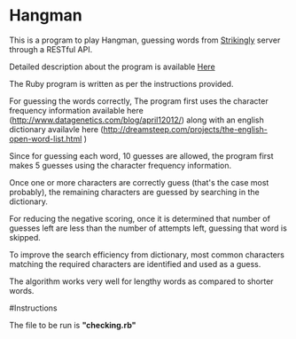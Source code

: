 # Hangman 



This is a program to play Hangman, guessing words from [Strikingly](https://www.strikingly.com) server through a RESTful API.

Detailed description about the program is available [Here](https://github.com/joycehan/strikingly-interview-test-instructions/tree/new)

The Ruby program is written as per the instructions provided.

For guessing the words correctly, The program first uses the character frequency information available here (http://www.datagenetics.com/blog/april12012/) along with an english dictionary availavle here (http://dreamsteep.com/projects/the-english-open-word-list.html )

Since for guessing each word, 10 guesses are allowed, the program first makes 5 guesses using the character frequency information.

Once one or more characters are correctly guess (that's the case most probably), the remaining characters are guessed by searching in the dictionary. 

For reducing the negative scoring, once it is determined that number of guesses left are  less than the number of attempts left, guessing that word is skipped.

To improve the search efficiency from dictionary, most common characters matching the required characters are identified and used as a guess.

The algorithm works very well for lengthy words as compared to shorter words. 

#Instructions

The file to be run is **"checking.rb"**